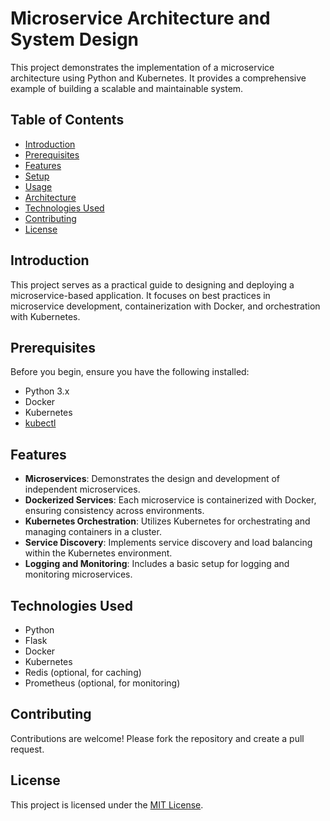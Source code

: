 # Microservice Architecture and System Design

This project demonstrates the implementation of a microservice architecture
using Python and Kubernetes. It provides a comprehensive example of building a
scalable and maintainable system.

## Table of Contents

- [Introduction](#introduction)
- [Prerequisites](#prerequisites)
- [Features](#features)
- [Setup](#setup)
- [Usage](#usage)
- [Architecture](#architecture)
- [Technologies Used](#technologies-used)
- [Contributing](#contributing)
- [License](#license)

## Introduction

This project serves as a practical guide to designing and deploying a
microservice-based application. It focuses on best practices in microservice
development, containerization with Docker, and orchestration with Kubernetes.

## Prerequisites

Before you begin, ensure you have the following installed:

- Python 3.x
- Docker
- Kubernetes
- [kubectl](https://kubernetes.io/docs/tasks/tools/install-kubectl/)

## Features

- **Microservices**: Demonstrates the design and development of independent microservices.
- **Dockerized Services**: Each microservice is containerized with Docker, ensuring consistency across environments.
- **Kubernetes Orchestration**: Utilizes Kubernetes for orchestrating and managing containers in a cluster.
- **Service Discovery**: Implements service discovery and load balancing within the Kubernetes environment.
- **Logging and Monitoring**: Includes a basic setup for logging and monitoring microservices.

## Technologies Used

- Python
- Flask
- Docker
- Kubernetes
- Redis (optional, for caching)
- Prometheus (optional, for monitoring)

## Contributing

Contributions are welcome! Please fork the repository and create a pull request.

## License

This project is licensed under the [MIT License](LICENSE).
